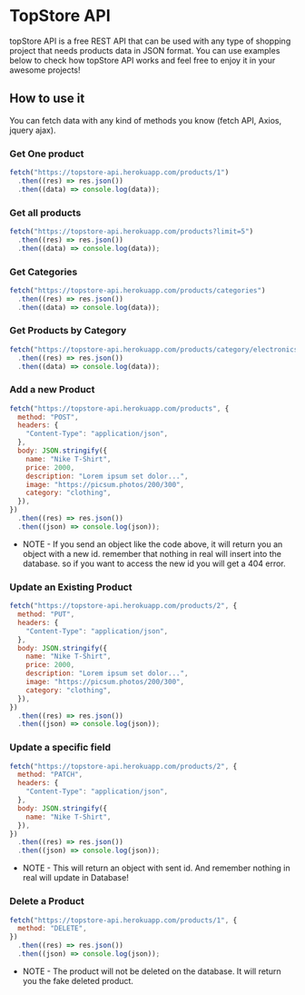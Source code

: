 # TopStore API

topStore API is a free REST API that can be used with any type of shopping project that needs products data in JSON format. You can use examples below to check how topStore API works and feel free to enjoy it in your awesome projects!

## How to use it

You can fetch data with any kind of methods you know (fetch API, Axios, jquery ajax).

### Get One product

```js
fetch("https://topstore-api.herokuapp.com/products/1")
  .then((res) => res.json())
  .then((data) => console.log(data));
```

### Get all products

```js
fetch("https://topstore-api.herokuapp.com/products?limit=5")
  .then((res) => res.json())
  .then((data) => console.log(data));
```

### Get Categories

```js
fetch("https://topstore-api.herokuapp.com/products/categories")
  .then((res) => res.json())
  .then((data) => console.log(data));
```

### Get Products by Category

```js
fetch("https://topstore-api.herokuapp.com/products/category/electronics")
  .then((res) => res.json())
  .then((data) => console.log(data));
```

### Add a new Product

```js
fetch("https://topstore-api.herokuapp.com/products", {
  method: "POST",
  headers: {
    "Content-Type": "application/json",
  },
  body: JSON.stringify({
    name: "Nike T-Shirt",
    price: 2000,
    description: "Lorem ipsum set dolor...",
    image: "https://picsum.photos/200/300",
    category: "clothing",
  }),
})
  .then((res) => res.json())
  .then((json) => console.log(json));
```

- NOTE - If you send an object like the code above, it will return you an object with a new id. remember that nothing in real will insert into the database. so if you want to access the new id you will get a 404 error.

### Update an Existing Product

```js
fetch("https://topstore-api.herokuapp.com/products/2", {
  method: "PUT",
  headers: {
    "Content-Type": "application/json",
  },
  body: JSON.stringify({
    name: "Nike T-Shirt",
    price: 2000,
    description: "Lorem ipsum set dolor...",
    image: "https://picsum.photos/200/300",
    category: "clothing",
  }),
})
  .then((res) => res.json())
  .then((json) => console.log(json));
```

### Update a specific field

```js
fetch("https://topstore-api.herokuapp.com/products/2", {
  method: "PATCH",
  headers: {
    "Content-Type": "application/json",
  },
  body: JSON.stringify({
    name: "Nike T-Shirt",
  }),
})
  .then((res) => res.json())
  .then((json) => console.log(json));
```

- NOTE - This will return an object with sent id. And remember nothing in real will update in Database!

### Delete a Product

```js
fetch("https://topstore-api.herokuapp.com/products/1", {
  method: "DELETE",
})
  .then((res) => res.json())
  .then((json) => console.log(json));
```

- NOTE - The product will not be deleted on the database. It will return you the fake deleted product.
